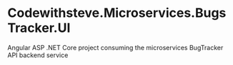 # Codewithsteve.Microservices.BugsTracker.UI
Angular ASP .NET Core project consuming the microservices BugTracker API backend service
